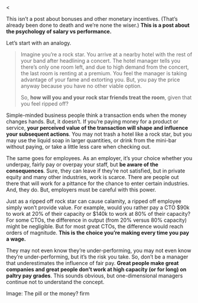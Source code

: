 <<p>This isn&#8217;t a post about bonuses and other monetary incentives. (That&#8217;s already been done to death and we&#8217;re none the wiser.) <strong>This is a post about the psychology of salary vs performance.</strong></p><p>Let&#8217;s start with an analogy.</p><blockquote><p>Imagine you&#8217;re a rock star. You arrive at a nearby hotel with the rest of your band after headlining a concert. The hotel manager tells you there&#8217;s only one room left, and due to high demand from the concert, the last room is renting at a premium. You feel the manager is taking advantage of your fame and extorting you. But, you pay the price anyway because you have no other viable option.</p><p>So, <strong>how will you and your rock star friends treat the room</strong>, given that you feel ripped off?</p></blockquote><p>Simple-minded business people think a transaction ends when the money changes hands. But, it doesn&#8217;t. If you&#8217;re paying money for a product or service, <strong>your perceived value of the transaction will shape and influence your subsequent actions</strong>. You may not trash a hotel like a rock star, but you may use the liquid soap in larger quantities, or drink from the mini-bar without paying, or take a little less care when checking out.</p><p>The same goes for employees. As an employer, it&#8217;s your choice whether you underpay, fairly pay or overpay your staff, but <strong>be aware of the consequences</strong>. Sure, they can leave if they&#8217;re not satisfied, but in private equity and many other industries, work is scarce. There are people out there that will work for a pittance for the chance to enter certain industries. And, they do. But, employers must be careful with this power.</p><p>Just as a ripped off rock star can cause calamity, a ripped off employee simply won&#8217;t provide value. For example, would you rather pay a CTO $90k to work at 20% of their capacity or $140k to work at 80% of their capacity? For some CTOs, the difference in output (from 20% versus 80% capacity) might be negligible. But for most great CTOs, the difference would reach orders of magnitude. <strong>This is the choice you&#8217;re making every time you pay a wage.</strong></p><p>They may not even know they&#8217;re under-performing, you may not even know they&#8217;re under-performing, but it&#8217;s the risk you take. So, don&#8217;t be a manager that underestimates the influence of fair pay. <strong>Great people make great companies and great people don&#8217;t work at high capacity (or for long) on paltry pay grades</strong>. This sounds obvious, but one-dimensional managers continue not to understand the concept.</p><p>Image: The pill or the money? firm</p>
